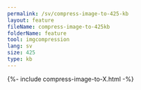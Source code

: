 ```yaml
---
permalink: /sv/compress-image-to-425-kb
layout: feature
fileName: compress-image-to-425kb
folderName: feature
tool: imgcompression
lang: sv
size: 425
type: kb
---
```


{%- include compress-image-to-X.html -%}
